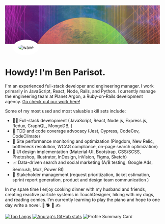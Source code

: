 ![ben parisot header image](imgs/bp-header1.gif)
![wave](https://github.githubassets.com/images/icons/emoji/unicode/1f44b.png#wave)

# Howdy! I'm Ben Parisot. 

I'm an experienced full-stack developer and engineering manager. I work primarily in JavaScript, React, Node, Rails, and Python. I currently manage the engineering team at Planet Argon, a Ruby-on-Rails development agency. [Go check out our work here!](https://www.planetargon.com/work)

Some of my most used and most valuable skill sets include:
- :technologist: Full-stack development (JavaScript, React, Node.js, Express.js, Redux, GraphQL, MongoDB, )
- :test_tube: TDD and code coverage advocacy (Jest, Cypress, CodeCov, CodeClimate)
- :eyes: Site performance monitoring and optimization (Pingdom, New Relic, bottleneck resolution, WCAG compliance, on-page search optimization)
- :art: UI design implementation (Material-UI, Bootstrap, CSS/SCSS, Photoshop, Illustrator, InDesign, InVision, Figma, Sketch)
- :chart_with_upwards_trend: Data-driven search and social marketing (A/B testing, Google Ads, Semrush, Moz, Power BI)
- :busts_in_silhouette: Stakeholder management (request prioritization, ticket estimation, sprint report generation, product and design team communication )

In my spare time I enjoy cooking dinner with my husband and friends, creating reactive particle systems in TouchDesigner, hiking with my dogs, and reading comics. I'm currently learning to play the piano and hope to one day write a novel. :two_men_holding_hands: :dog2: :musical_keyboard: :writing_hand:

[![Top Langs](https://github-readme-stats.vercel.app/api/top-langs/?username=BenParisot)](https://github.com/anuraghazra/github-readme-stats)
[![Anurag's GitHub stats](https://github-readme-stats.vercel.app/api?username=BenParisot)](https://github.com/anuraghazra/github-readme-stats)
![Profile Summary Card](https://github-profile-summary-cards.vercel.app/api/cards/profile-details?username=BenParisot)

<style>
img[src*="#wave"] {
        position: relative;
        border: 2px solid white;
        border-radius: 90%;
        padding: 15px;
        background: white;
        margin-top: -55px;
        margin-left: 25px;
    }
</style>